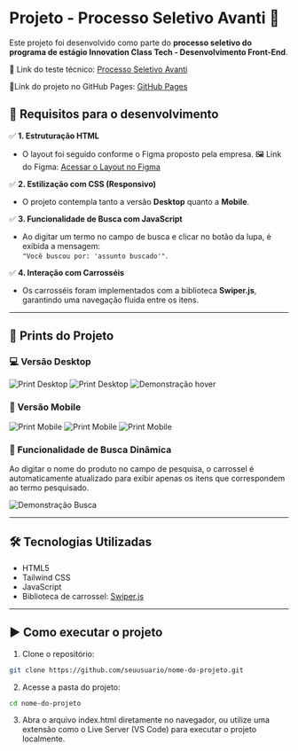 # Projeto - Processo Seletivo Avanti 🚀

Este projeto foi desenvolvido como parte do **processo seletivo do programa de estágio Innovation Class Tech - Desenvolvimento Front-End**.

🔗 Link do teste técnico: [Processo Seletivo Avanti](https://ic.penseavanti.com.br/mod/page/view.php?id=51)

🔗Link do projeto no GitHub Pages: [GitHub Pages](https://github.com/Amanda-Berwig/Avanti--innovation-class/deployments/github-pages)

## 📝 Requisitos para o desenvolvimento

✅ **1. Estruturação HTML**

- O layout foi seguido conforme o Figma proposto pela empresa.
  🖼️ Link do Figma: [Acessar o Layout no Figma](https://www.figma.com/proto/DqtFxC6312M32mLt8FpJjq/innovation-class?page-id=13%3A673&node-id=13-920&viewport=346%2C140%2C0.11&t=HyGGDSs83f1vbqMJ-1&scaling=scale-down&content-scaling=fixed)

✅ **2. Estilização com CSS (Responsivo)**

- O projeto contempla tanto a versão **Desktop** quanto a **Mobile**.

✅ **3. Funcionalidade de Busca com JavaScript**

- Ao digitar um termo no campo de busca e clicar no botão da lupa, é exibida a mensagem:  
  `"Você buscou por: 'assunto buscado'"`.

✅ **4. Interação com Carrosséis**

- Os carrosséis foram implementados com a biblioteca **Swiper.js**, garantindo uma navegação fluida entre os itens.

---

## 📸 Prints do Projeto

### 💻 Versão Desktop

![Print Desktop](./assets/print-desktop.png)
![Print Desktop](./assets/print-desktop3.png)
![Demonstração hover](./assets/gifs/Hover-departamentos.gif)

### 📱 Versão Mobile

![Print Mobile](./assets/print-mobile.png)
![Print Mobile](./assets/print-mobile2.png)
![Print Mobile](./assets/print-mobile3.png)

### 🔎 Funcionalidade de Busca Dinâmica

Ao digitar o nome do produto no campo de pesquisa, o carrossel é automaticamente atualizado para exibir apenas os itens que correspondem ao termo pesquisado.

![Demonstração Busca](./assets/gifs/resultado-busca.gif)

---

## 🛠️ Tecnologias Utilizadas

- HTML5
- Tailwind CSS
- JavaScript
- Biblioteca de carrossel: [Swiper.js](https://swiperjs.com/)

---

## ▶️ Como executar o projeto

1. Clone o repositório:

```bash
git clone https://github.com/seuusuario/nome-do-projeto.git
```

2. Acesse a pasta do projeto:

```bash
cd nome-do-projeto
```

3. Abra o arquivo index.html diretamente no navegador, ou utilize uma extensão como o Live Server (VS Code) para executar o projeto localmente.
